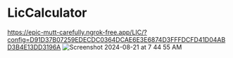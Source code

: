 # LicCalculator
https://epic-mutt-carefully.ngrok-free.app/LIC/?config=D91D37B07259EDECDC0364DCAE6E3E6874D3FFFDCFD41D04ABD3B4E13DD3196A
![Screenshot 2024-08-21 at 7 44 55 AM](https://github.com/user-attachments/assets/9a8e766a-ef50-4f54-8c0b-311ed67855a3)

